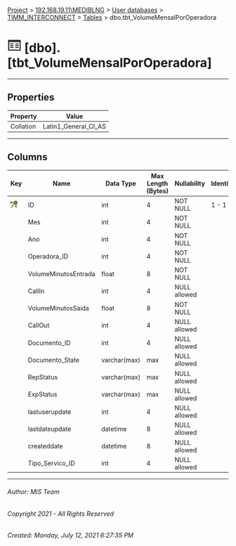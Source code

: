 #### 

[Project](../../../../index.md) > [192.168.19.11\\MEDIBLNG](../../../index.md) > [User databases](../../index.md) > [TIMM_INTERCONNECT](../index.md) > [Tables](Tables.md) > dbo.tbt_VolumeMensalPorOperadora

# ![Tables](../../../../Images/Table32.png) [dbo].[tbt_VolumeMensalPorOperadora]

---

## <a name="#properties"></a>Properties

| Property | Value |
|---|---|
| Collation | Latin1_General_CI_AS |


---

## <a name="#columns"></a>Columns

| Key | Name | Data Type | Max Length (Bytes) | Nullability | Identity | Default |
|---|---|---|---|---|---|---|
| [![Cluster Primary Key PK_tbt_VolumeMensalPorOperadora: ID](../../../../Images/pkcluster.png)](#indexes) | ID | int | 4 | NOT NULL | 1 - 1 |  |
|  | Mes | int | 4 | NOT NULL |  |  |
|  | Ano | int | 4 | NOT NULL |  |  |
|  | Operadora_ID | int | 4 | NOT NULL |  |  |
|  | VolumeMinutosEntrada | float | 8 | NOT NULL |  |  |
|  | CallIn | int | 4 | NULL allowed |  |  |
|  | VolumeMinutosSaida | float | 8 | NOT NULL |  |  |
|  | CallOut | int | 4 | NULL allowed |  |  |
|  | Documento_ID | int | 4 | NULL allowed |  |  |
|  | Documento_State | varchar(max) | max | NULL allowed |  |  |
|  | RepStatus | varchar(max) | max | NULL allowed |  |  |
|  | ExpStatus | varchar(max) | max | NULL allowed |  |  |
|  | lastuserupdate | int | 4 | NULL allowed |  |  |
|  | lastdateupdate | datetime | 8 | NULL allowed |  | (getdate()) |
|  | createddate | datetime | 8 | NULL allowed |  | (getdate()) |
|  | Tipo_Servico_ID | int | 4 | NULL allowed |  |  |


---

###### Author:  MIS Team

###### Copyright 2021 - All Rights Reserved

###### Created: Monday, July 12, 2021 6:27:35 PM

